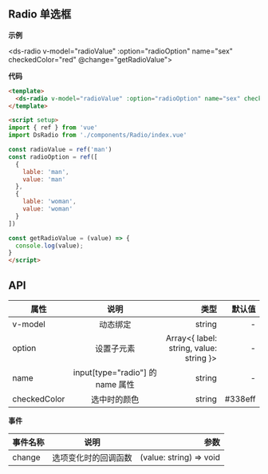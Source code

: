 ## Radio 单选框

**示例**

<ds-radio v-model="radioValue" :option="radioOption" name="sex" checkedColor="red" @change="getRadioValue"></ds-radio> 

**代码**

```html
<template>
  <ds-radio v-model="radioValue" :option="radioOption" name="sex" checkedColor="red" @change="getRadioValue"></ds-radio>
</template>

<script setup>
import { ref } from 'vue'
import DsRadio from './components/Radio/index.vue'

const radioValue = ref('man')
const radioOption = ref([
  {
    lable: 'man',
    value: 'man'
  },
  {
    lable: 'woman',
    value: 'woman'
  }
])

const getRadioValue = (value) => {
  console.log(value);
}
</script>
```

## API

| 属性           | 说明           | 类型  | 默认值  |
| ------------- |:-------------:| -----:| -----: |
| v-model       | 动态绑定        | string | - |
| option        | 设置子元素    | Array<{ label: string, value: string }> | - |
| name          | input[type="radio"] 的 name 属性  | string | -  |
| checkedColor  | 选中时的颜色  | string | #338eff |

**事件**

| 事件名称           | 说明           | 参数  |
| -------------     |:-------------:| -----:|
| change             | 选项变化时的回调函数    | (value: string) => void |

<script setup>
import { ref } from 'vue'
import DsRadio from './components/Radio/index.vue'

const radioValue = ref('man')
const radioOption = ref([
  {
    lable: 'man',
    value: 'man'
  },
  {
    lable: 'woman',
    value: 'woman'
  }
])

const getRadioValue = (value) => {
  console.log(value);
}
</script>